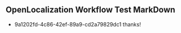 ## OpenLocalization Workflow Test MarkDown
* 9a1202fd-4c86-42ef-89a9-cd2a79829dc1 
thanks!<!--HONumber=Mar16_HO2-->
